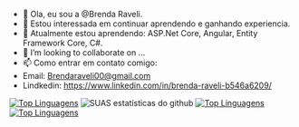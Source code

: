- 👋 Ola, eu sou a @Brenda Raveli.
- 👀 Estou interessada em continuar aprendendo e ganhando experiencia.
- 🌱 Atualmente estou aprendendo: ASP.Net Core, Angular, Entity Framework Core, C#.
- 💞️ I’m looking to collaborate on ...
- 📫 Como entrar em contato comigo: 
- Email: Brendaraveli00@gmail.com
- Lindkedin:  https://www.linkedin.com/in/brenda-raveli-b546a6209/

[![Top Linguagens](https://github-readme-stats.vercel.app/api?username=BrendaRaveli)](https://github.com/BrendaRaveli/BrendaRaveli/edit/main/README.md)
![SUAS estatísticas do github](https://github-readme-stats.vercel.app/api?username=BrendaRaveli)
[![Top Linguagens](https://github-readme-stats.vercel.app/api?username=BrendaRaveli&layout=compact)](https://github.com/BrendaRaveli/BrendaRaveli/edit/main/README.md)
[![Top Linguagens](https://github-readme-stats.vercel.app/api/top-langs/?username=BrendaRaveli&layout=compact)](https://github.com/BrendaRaveli/BrendaRaveli/edit/main/README.md)

<!---
BrendaRaveli/BrendaRaveli is a ✨ special ✨ repository because its `README.md` (this file) appears on your GitHub profile.
You can click the Preview link to take a look at your changes.
--->
